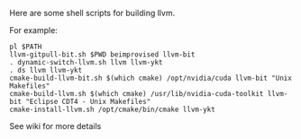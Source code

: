 Here are some shell scripts for building llvm.

For example: 
	
	pl $PATH
	llvm-gitpull-bit.sh $PWD beimprovised llvm-bit
	. dynamic-switch-llvm.sh llvm llvm-ykt
	. ds llvm llvm-ykt
	cmake-build-llvm-bit.sh $(which cmake) /opt/nvidia/cuda llvm-bit "Unix Makefiles"
	cmake-build-llvm.sh $(which cmake) /usr/lib/nvidia-cuda-toolkit llvm-bit "Eclipse CDT4 - Unix Makefiles"
	cmake-install-llvm.sh /opt/cmake/bin/cmake llvm-ykt


See wiki for more details

